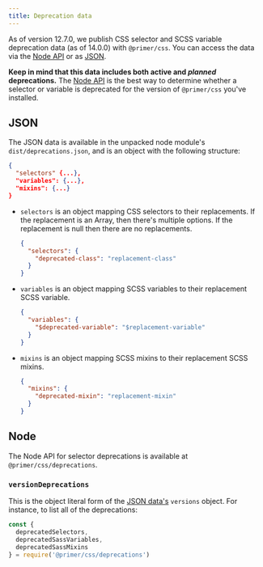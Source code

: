 ```yaml
---
title: Deprecation data
---
```


As of version 12.7.0, we publish CSS selector and SCSS variable deprecation data (as of 14.0.0) with `@primer/css`. You can access the data via the [Node API](#node) or as [JSON](#json).

**Keep in mind that this data includes both active and _planned_ deprecations.** The [Node API](#node) is the best way to determine whether a selector or variable is deprecated for the version of `@primer/css` you've installed.

## JSON

The JSON data is available in the unpacked node module's `dist/deprecations.json`, and is an object with the following structure:

```json
{
  "selectors" {...},
  "variables": {...},
  "mixins": {...}
}
```

* `selectors` is an object mapping CSS selectors to their replacements. If the replacement is an Array, then there's multiple options. If the replacement is null then there are no replacements.

    ```json
    {
      "selectors": {
        "deprecated-class": "replacement-class"
      }
    }
    ```

* `variables` is an object mapping SCSS variables to their replacement SCSS variable.

    ```json
    {
      "variables": {
        "$deprecated-variable": "$replacement-variable"
      }
    }
    ```

* `mixins` is an object mapping SCSS mixins to their replacement SCSS mixins.

    ```json
    {
      "mixins": {
        "deprecated-mixin": "replacement-mixin"
      }
    }
    ```


## Node

The Node API for selector deprecations is available at
`@primer/css/deprecations`.

### `versionDeprecations`
This is the object literal form of the [JSON data's](#json) `versions` object.
For instance, to list all of the deprecations:

```js
const {
  deprecatedSelectors,
  deprecatedSassVariables,
  deprecatedSassMixins
} = require('@primer/css/deprecations')
```
